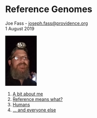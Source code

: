 
# Reference Genomes

Joe Fass - joseph.fass@providence.org  
1 August 2019

<img src="./joe.png" width="100">

1. [A bit about me](me)
2. [Reference means what?](def)
3. [Humans](humans)
4. [... and everyone else](else)



